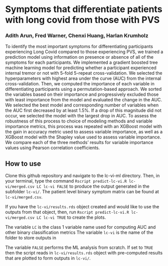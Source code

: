 # Symptoms that differentiate patients with long covid from those with PVS

### Adith Arun, Fred Warner, Chenxi Huang, Harlan Krumholz

To identify the most important symptoms for differentiating participants experiencing Long Covid compared to those experiencing PVS, we trained a prediction model using information on presence or absence of all of the symptoms for each participants. We implemented a gradient boosted tree machine learning model for predicting whether a participant experienced internal tremor or not with 5-fold 5-repeat cross-validation. We selected the hyperparameters with highest area under the curve (AUC) from the internal cross-validation. Then, we computed the importance of each variable in differentiating participants using a permutation-based approach. We sorted the variables based on their importance and progressively excluded those with least importance from the model and evaluated the change in the AUC. We selected the best model and corresponding number of variables when the AUC first decreased by at least 1.5%. If a drop of this magnitude did not occur, we selected the model with the largest drop in AUC. 
To assess the robustness of this process to choice of modeling methods and variable importance metrics, this process was repeated with an XGBoost model with the gain in accuracy metric used to assess variable importance, as well as a XGBoost model with the Shapley value used to assess variable importance. We compare each of the three methods’ results for variable importance values using Pearson correlation coefficients. 

## How to use
Clone this github repository and navigate to the lc-vi-ml directory. Then, in your terminal, type the command `Rscript predict-lc-vi.R lc-vi/merged.csv LC lc-vi FALSE` to produce the output generated in the subfolder `lc-vi/`. The patient level binary symptom matrix can be found at `lc-vi/merged.csv`. 

If you have the `lc-vi/results.rds` object created and would like to use the outputs from that object, then, run `Rscript predict-lc-vi.R lc-vi/merged.csv LC lc-vi TRUE` to create the plots. 

The variable `LC` is the class 1 variable name used for computing AUC and other binary classification metrics
The variable `lc-vi` is the name of the folder to store outputs in

The variable `FALSE` performs the ML analysis from scratch. If set to `TRUE` then the script reads in `lc-vi/results.rds` object with pre-computed results that are plotted to form outputs in `lc-vi/`. 







